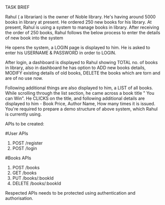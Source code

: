 TASK BRIEF

Rahul ( a librarian) is the owner of Noble library. He's having around 5000 books in library at present. He ordered 250 new books for his library. At present, Rahul is using a system to manage books in library. After receiving the order of 250 books, Rahul follows the below process to enter the details of new book into the system

He opens the system, a LOGIN page is displayed to him. He is asked to enter his USERNAME & PASSWORD in order to LOGIN. 

After login, a dashboard is displayed to Rahul showing TOTAL no. of books in library, also in dashboard he has option to ADD new books details, MODIFY existing details of old books, DELETE the books which are torn and are of no use now. 

Following additional things are also displayed to him, a LIST of all books. While scrolling through the list section, he came across a book title " You can Win". He CLICKS on the title, and following additional details are displayed to him - Book Price, Author Name, How many times it is issued. You're required to prepare a demo structure of above system, which Rahul is currently using.

APIs to be created:

#User APIs
1. POST /register
2. POST /login

#Books APIs
1. POST /books
2. GET /books
3. PUT /books/:bookId
4. DELETE /books/:bookId

Respected APIs needs to be protected using authentication and authorisation.